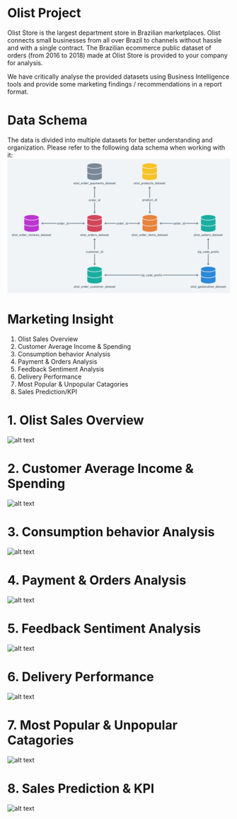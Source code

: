 # Olist Project
Olist Store is the largest department store in Brazilian marketplaces. Olist connects small businesses from all over Brazil to channels without hassle and with a single contract. The Brazilian ecommerce public dataset of orders (from 2016 to 2018) made at Olist Store is provided to your company for analysis.

We have critically analyse the provided datasets using Business Intelligence tools and provide some marketing findings / recommendations in a report format.

# Data Schema
The data is divided into multiple datasets for better understanding and organization. Please refer to the following data schema when working with it:
![alt text](https://github.com/jennywong2023/Olist-Project/blob/db9e299f957ebf21d501a3e56102c849084eaf43/Data%20Schema.png)


# Marketing Insight
1. Olist Sales Overview
2. Customer Average Income & Spending
3. Consumption behavior Analysis
4. Payment & Orders Analysis
5. Feedback Sentiment Analysis
6. Delivery Performance
7. Most Popular & Unpopular Catagories
8. Sales Prediction/KPI


# 1. Olist Sales Overview
![alt text](xxx)

# 2. Customer Average Income & Spending
![alt text](xxx)

# 3. Consumption behavior Analysis
![alt text](xxx)

# 4. Payment & Orders Analysis
![alt text](xxx)

# 5. Feedback Sentiment Analysis
![alt text](xxx)

# 6. Delivery Performance
![alt text](xxx)

# 7. Most Popular & Unpopular Catagories
![alt text](xxx)

# 8. Sales Prediction & KPI
![alt text](xxx)
